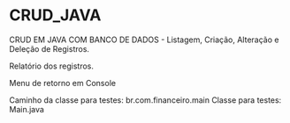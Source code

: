 # CRUD_JAVA
 CRUD EM JAVA COM BANCO DE DADOS - Listagem, Criação, Alteração e Deleção de Registros. 
 
 Relatório dos registros. 
 
 Menu de retorno em Console 
 
 Caminho da classe para testes: br.com.financeiro.main 
 Classe para testes: Main.java
